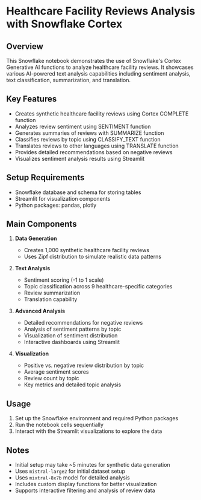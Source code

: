 # Healthcare Facility Reviews Analysis with Snowflake Cortex

## Overview

This Snowflake notebook demonstrates the use of Snowflake's Cortex Generative AI functions to analyze healthcare facility reviews. It showcases various AI-powered text analysis capabilities including sentiment analysis, text classification, summarization, and translation.

## Key Features

- Creates synthetic healthcare facility reviews using Cortex COMPLETE function
- Analyzes review sentiment using SENTIMENT function
- Generates summaries of reviews with SUMMARIZE function
- Classifies reviews by topic using CLASSIFY_TEXT function
- Translates reviews to other languages using TRANSLATE function
- Provides detailed recommendations based on negative reviews
- Visualizes sentiment analysis results using Streamlit

## Setup Requirements

- Snowflake database and schema for storing tables
- Streamlit for visualization components
- Python packages: pandas, plotly

## Main Components

1. **Data Generation**
   - Creates 1,000 synthetic healthcare facility reviews
   - Uses Zipf distribution to simulate realistic data patterns

2. **Text Analysis**
   - Sentiment scoring (-1 to 1 scale)
   - Topic classification across 9 healthcare-specific categories
   - Review summarization
   - Translation capability

3. **Advanced Analysis**
   - Detailed recommendations for negative reviews
   - Analysis of sentiment patterns by topic
   - Visualization of sentiment distribution
   - Interactive dashboards using Streamlit

4. **Visualization**
   - Positive vs. negative review distribution by topic
   - Average sentiment scores
   - Review count by topic
   - Key metrics and detailed topic analysis

## Usage

1. Set up the Snowflake environment and required Python packages
2. Run the notebook cells sequentially
3. Interact with the Streamlit visualizations to explore the data

## Notes

- Initial setup may take ~5 minutes for synthetic data generation
- Uses `mistral-large2` for initial dataset setup
- Uses `mixtral-8x7b` model for detailed analysis
- Includes custom display functions for better visualization
- Supports interactive filtering and analysis of review data
